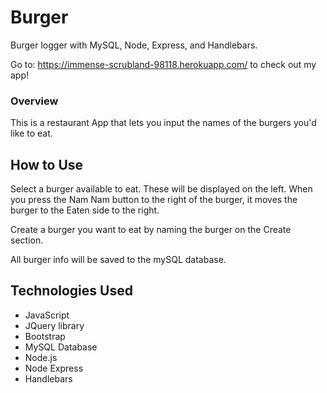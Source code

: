 # Burger
Burger logger with MySQL, Node, Express, and Handlebars.

Go to:
https://immense-scrubland-98118.herokuapp.com/
to check out my app!

### Overview
This is a restaurant App that lets you input the names of the burgers you'd like to eat.

## How to Use
Select a burger available to eat. These will be displayed on the left. When you press the Nam Nam button to the right of the burger, it moves the burger to the Eaten side to the right.

Create a burger you want to eat by naming the burger on the Create section.

All burger info will be saved to the mySQL database.

## Technologies Used
* JavaScript
* JQuery library
* Bootstrap
* MySQL Database
* Node.js
* Node Express
* Handlebars